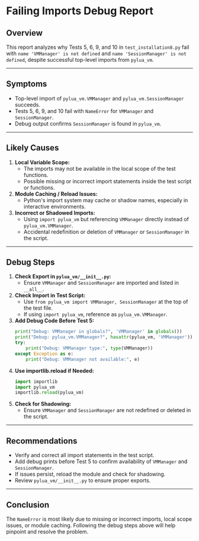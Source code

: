 # Failing Imports Debug Report

## Overview
This report analyzes why Tests 5, 6, 9, and 10 in `test_installation8.py` fail with `name 'VMManager' is not defined` and `name 'SessionManager' is not defined`, despite successful top-level imports from `pylua_vm`.

---

## Symptoms
- Top-level import of `pylua_vm.VMManager` and `pylua_vm.SessionManager` succeeds.
- Tests 5, 6, 9, and 10 fail with `NameError` for `VMManager` and `SessionManager`.
- Debug output confirms `SessionManager` is found in `pylua_vm`.

---

## Likely Causes
1. **Local Variable Scope:**
   - The imports may not be available in the local scope of the test functions.
   - Possible missing or incorrect import statements inside the test script or functions.
2. **Module Caching / Reload Issues:**
   - Python's import system may cache or shadow names, especially in interactive environments.
3. **Incorrect or Shadowed Imports:**
   - Using `import pylua_vm` but referencing `VMManager` directly instead of `pylua_vm.VMManager`.
   - Accidental redefinition or deletion of `VMManager` or `SessionManager` in the script.

---

## Debug Steps
1. **Check Export in `pylua_vm/__init__.py`:**
   - Ensure `VMManager` and `SessionManager` are imported and listed in `__all__`.
2. **Check Import in Test Script:**
   - Use `from pylua_vm import VMManager, SessionManager` at the top of the test file.
   - If using `import pylua_vm`, reference as `pylua_vm.VMManager`.
3. **Add Debug Code Before Test 5:**
   ```python
   print("Debug: VMManager in globals?", 'VMManager' in globals())
   print("Debug: pylua_vm.VMManager?", hasattr(pylua_vm, 'VMManager'))
   try:
       print("Debug: VMManager type:", type(VMManager))
   except Exception as e:
       print("Debug: VMManager not available:", e)
   ```
4. **Use importlib.reload if Needed:**
   ```python
   import importlib
   import pylua_vm
   importlib.reload(pylua_vm)
   ```
5. **Check for Shadowing:**
   - Ensure `VMManager` and `SessionManager` are not redefined or deleted in the script.

---

## Recommendations
- Verify and correct all import statements in the test script.
- Add debug prints before Test 5 to confirm availability of `VMManager` and `SessionManager`.
- If issues persist, reload the module and check for shadowing.
- Review `pylua_vm/__init__.py` to ensure proper exports.

---

## Conclusion
The `NameError` is most likely due to missing or incorrect imports, local scope issues, or module caching. Following the debug steps above will help pinpoint and resolve the problem.
